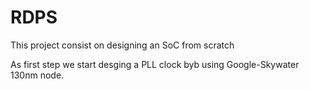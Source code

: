 # RDPS
This project consist on designing an SoC from scratch

As first step we start desging a PLL clock byb using  Google-Skywater 130nm node.

